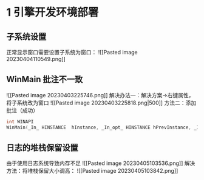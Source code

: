 # 1 引擎开发环境部署
## 子系统设置
正常显示窗口需要设置子系统为窗口：
![[Pasted image 20230404110549.png]]

## WinMain 批注不一致
![[Pasted image 20230403225746.png]]
解决办法一：解决方案->右键属性，将子系统改为窗口
![[Pasted image 20230403225818.png|500]]
方法二：添加批注（成功）
```c++ nums
int WINAPI
WinMain(_In_ HINSTANCE  hInstance, _In_opt_ HINSTANCE hPrevInstance, _In_ PSTR pCmdLine, _In_ int nCmdShow)
```
## 日志的堆栈保留设置
由于使用日志系统导致内存不足
![[Pasted image 20230405103536.png]]
解决方法：将堆栈保留大小调高：
![[Pasted image 20230405103842.png]]
